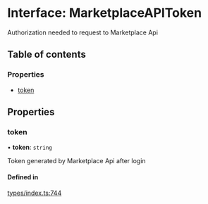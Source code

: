 # Interface: MarketplaceAPIToken

Authorization needed to request to Marketplace Api

## Table of contents

### Properties

- [token](MarketplaceAPIToken.md#token)

## Properties

### token

• **token**: `string`

Token generated by Marketplace Api after login

#### Defined in

[types/index.ts:744](https://github.com/nevermined-io/react-components/blob/5437523/catalog/src/types/index.ts#L744)
